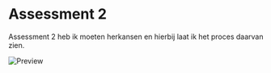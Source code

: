 # Assessment 2

Assessment 2 heb ik moeten herkansen en hierbij laat ik het proces daarvan zien. 

![Preview](preview.png)
